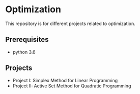# Optimization
This repository is for different projects related to optimization.

## Prerequisites
* python 3.6

## Projects
- Project I: Simplex Method for Linear Programming
- Project II: Active Set Method for Quadratic Programming
